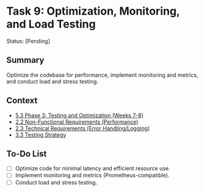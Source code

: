 # Task 9: Optimization, Monitoring, and Load Testing

Status: [Pending]

## Summary
Optimize the codebase for performance, implement monitoring and metrics, and conduct load and stress testing.

## Context
*   [5.3 Phase 3: Testing and Optimization (Weeks 7-8)](github-api-mcp-comprehensive-plan.md#53-phase-3-testing-and-optimization-weeks-7-8)
*   [2.2 Non-Functional Requirements (Performance)](github-api-mcp-comprehensive-plan.md#22-non-functional-requirements)
*   [2.3 Technical Requirements (Error Handling/Logging)](github-api-mcp-comprehensive-plan.md#23-technical-requirements)
*   [3.3 Testing Strategy](github-api-mcp-comprehensive-plan.md#33-testing-strategy)

## To-Do List
*   [ ] Optimize code for minimal latency and efficient resource use.
*   [ ] Implement monitoring and metrics (Prometheus-compatible).
*   [ ] Conduct load and stress testing.